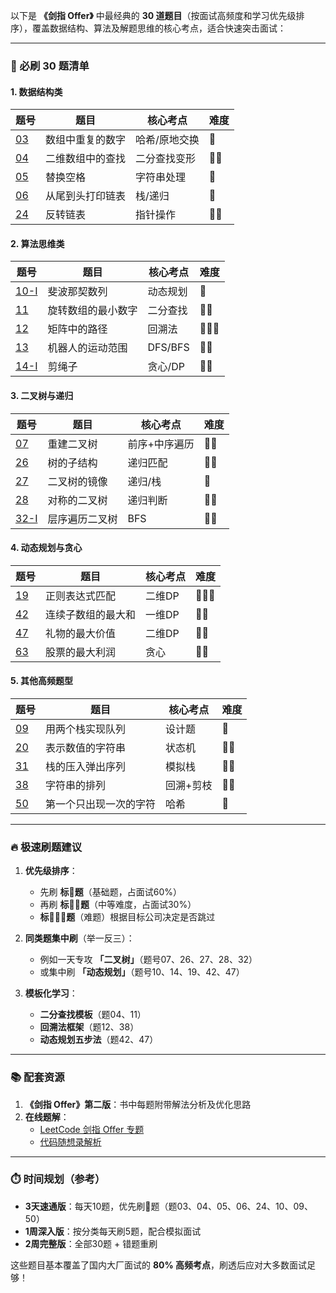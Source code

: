 以下是 **《剑指 Offer》** 中最经典的 **30 道题目**（按面试高频度和学习优先级排序），覆盖数据结构、算法及解题思维的核心考点，适合快速突击面试：

---

### **📌 必刷 30 题清单**
#### **1. 数据结构类**
| 题号 | 题目 | 核心考点 | 难度 |
|------|------|----------|------|
| [03](https://leetcode.cn/problems/shu-zu-zhong-zhong-fu-de-shu-zi-lcof/) | 数组中重复的数字 | 哈希/原地交换 | 🌟 |
| [04](https://leetcode.cn/problems/er-wei-shu-zu-zhong-de-cha-zhao-lcof/) | 二维数组中的查找 | 二分查找变形 | 🌟🌟 |
| [05](https://leetcode.cn/problems/ti-huan-kong-ge-lcof/) | 替换空格 | 字符串处理 | 🌟 |
| [06](https://leetcode.cn/problems/cong-wei-dao-tou-da-yin-lian-biao-lcof/) | 从尾到头打印链表 | 栈/递归 | 🌟 |
| [24](https://leetcode.cn/problems/fan-zhuan-lian-biao-lcof/) | 反转链表 | 指针操作 | 🌟🌟 |

#### **2. 算法思维类**
| 题号 | 题目 | 核心考点 | 难度 |
|------|------|----------|------|
| [10-I](https://leetcode.cn/problems/fei-bo-na-qi-shu-lie-lcof/) | 斐波那契数列 | 动态规划 | 🌟 |
| [11](https://leetcode.cn/problems/xuan-zhuan-shu-zu-de-zui-xiao-shu-zi-lcof/) | 旋转数组的最小数字 | 二分查找 | 🌟🌟 |
| [12](https://leetcode.cn/problems/ju-zhen-zhong-de-lu-jing-lcof/) | 矩阵中的路径 | 回溯法 | 🌟🌟🌟 |
| [13](https://leetcode.cn/problems/ji-qi-ren-de-yun-dong-fan-wei-lcof/) | 机器人的运动范围 | DFS/BFS | 🌟🌟 |
| [14-I](https://leetcode.cn/problems/jian-sheng-zi-lcof/) | 剪绳子 | 贪心/DP | 🌟🌟 |

#### **3. 二叉树与递归**
| 题号 | 题目 | 核心考点 | 难度 |
|------|------|----------|------|
| [07](https://leetcode.cn/problems/zhong-jian-er-cha-shu-lcof/) | 重建二叉树 | 前序+中序遍历 | 🌟🌟 |
| [26](https://leetcode.cn/problems/shu-de-zi-jie-gou-lcof/) | 树的子结构 | 递归匹配 | 🌟🌟 |
| [27](https://leetcode.cn/problems/er-cha-shu-de-jing-xiang-lcof/) | 二叉树的镜像 | 递归/栈 | 🌟 |
| [28](https://leetcode.cn/problems/dui-cheng-de-er-cha-shu-lcof/) | 对称的二叉树 | 递归判断 | 🌟🌟 |
| [32-I](https://leetcode.cn/problems/cong-shang-dao-xia-da-yin-er-cha-shu-lcof/) | 层序遍历二叉树 | BFS | 🌟🌟 |

#### **4. 动态规划与贪心**
| 题号 | 题目 | 核心考点 | 难度 |
|------|------|----------|------|
| [19](https://leetcode.cn/problems/zheng-ze-biao-da-shi-pi-pei-lcof/) | 正则表达式匹配 | 二维DP | 🌟🌟🌟 |
| [42](https://leetcode.cn/problems/lian-xu-zi-shu-zu-de-zui-da-he-lcof/) | 连续子数组的最大和 | 一维DP | 🌟🌟 |
| [47](https://leetcode.cn/problems/li-wu-de-zui-da-jie-zhi-lcof/) | 礼物的最大价值 | 二维DP | 🌟🌟 |
| [63](https://leetcode.cn/problems/gu-piao-de-zui-da-li-run-lcof/) | 股票的最大利润 | 贪心 | 🌟🌟 |

#### **5. 其他高频题型**
| 题号 | 题目 | 核心考点 | 难度 |
|------|------|----------|------|
| [09](https://leetcode.cn/problems/yong-liang-ge-zhan-shi-xian-dui-lie-lcof/) | 用两个栈实现队列 | 设计题 | 🌟 |
| [20](https://leetcode.cn/problems/biao-shi-shu-zhi-de-zi-fu-chuan-lcof/) | 表示数值的字符串 | 状态机 | 🌟🌟 |
| [31](https://leetcode.cn/problems/zhan-de-ya-ru-dan-chu-xu-lie-lcof/) | 栈的压入弹出序列 | 模拟栈 | 🌟🌟 |
| [38](https://leetcode.cn/problems/zi-fu-chuan-de-pai-lie-lcof/) | 字符串的排列 | 回溯+剪枝 | 🌟🌟 |
| [50](https://leetcode.cn/problems/di-yi-ge-zhi-chu-xian-yi-ci-de-zi-fu-lcof/) | 第一个只出现一次的字符 | 哈希 | 🌟 |

---

### **🔥 极速刷题建议**
1. **优先级排序**：  
   - 先刷 **标🌟题**（基础题，占面试60%）  
   - 再刷 **标🌟🌟题**（中等难度，占面试30%）  
   - **标🌟🌟🌟题**（难题）根据目标公司决定是否跳过  

2. **同类题集中刷**（举一反三）：  
   - 例如一天专攻 **「二叉树」**（题号07、26、27、28、32）  
   - 或集中刷 **「动态规划」**（题号10、14、19、42、47）  

3. **模板化学习**：  
   - **二分查找模板**（题04、11）  
   - **回溯法框架**（题12、38）  
   - **动态规划五步法**（题42、47）  

---

### **📚 配套资源**
1. **《剑指 Offer》第二版**：书中每题附带解法分析及优化思路  
2. **在线题解**：  
   - [LeetCode 剑指 Offer 专题](https://leetcode.cn/problem-list/xb9nqhhg/)  
   - [代码随想录解析](https://programmercarl.com/)  

---

### **⏱️ 时间规划（参考）**
- **3天速通版**：每天10题，优先刷🌟题（题03、04、05、06、24、10、09、50）  
- **1周深入版**：按分类每天刷5题，配合模拟面试  
- **2周完整版**：全部30题 + 错题重刷  

这些题目基本覆盖了国内大厂面试的 **80% 高频考点**，刷透后应对大多数面试足够！